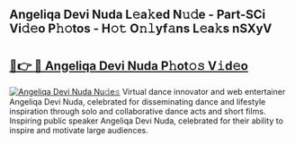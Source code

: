 ## Angeliqa Devi Nuda L𝚎a𝚔ed N𝚞𝚍e - Part-SCi Vi𝚍𝚎o P𝚑𝚘tos - H𝚘𝚝 O𝚗𝚕yf𝚊ns L𝚎a𝚔s nSXyV

# <h2><a href="http://kfbgu6p.oniu.top/?m=Angeliqa+Devi+Nuda">🔗👉 🔴 Angeliqa Devi Nuda P𝚑ot𝚘𝚜 V𝚒d𝚎o</a></h2>

[![Angeliqa Devi Nuda Nu𝚍e𝚜](https://i.imgur.com/0qMVB7G.gif)](http://kfbgu6p.oniu.top/?m=Angeliqa+Devi+Nuda)
Virtual dance innovator and web entertainer Angeliqa Devi Nuda, celebrated for disseminating dance and lifestyle inspiration through solo and collaborative dance acts and short films. Inspiring public speaker Angeliqa Devi Nuda, celebrated for their ability to inspire and motivate large audiences.  
